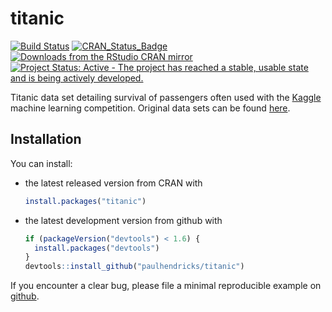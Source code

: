 <!-- README.md is generated from README.Rmd. Please edit that file -->
titanic
=======

[![Build Status](https://travis-ci.org/paulhendricks/titanic.png?branch=master)](https://travis-ci.org/paulhendricks/titanic) [![CRAN\_Status\_Badge](http://www.r-pkg.org/badges/version/titanic)](http://cran.r-project.org/package=titanic) [![Downloads from the RStudio CRAN mirror](http://cranlogs.r-pkg.org/badges/titanic)](http://cran.rstudio.com/package=titanic) [![Project Status: Active - The project has reached a stable, usable state and is being actively developed.](http://www.repostatus.org/badges/0.1.0/active.svg)](http://www.repostatus.org/#active)

Titanic data set detailing survival of passengers often used with the [Kaggle](https://www.kaggle.com/) machine learning competition. Original data sets can be found [here](https://www.kaggle.com/c/titanic).

Installation
------------

You can install:

-   the latest released version from CRAN with

    ``` r
    install.packages("titanic")
    ```

-   the latest development version from github with

    ``` r
    if (packageVersion("devtools") < 1.6) {
      install.packages("devtools")
    }
    devtools::install_github("paulhendricks/titanic")
    ```

If you encounter a clear bug, please file a minimal reproducible example on [github](https://github.com/paulhendricks/titanic/issues).
